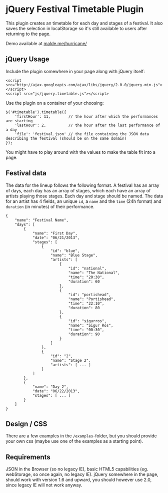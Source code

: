 # jQuery Festival Timetable Plugin

This plugin creates an timetable for each day and stages of a festival. It also saves the selection in localStorage so it's still available to users after returning to the page.

Demo available at [malde.me/hurricane/](http://malde.me/hurricane/ "Hurricane 2013")

## jQuery Usage

Include the plugin somewhere in your page along with jQuery itself:

    <script src="http://ajax.googleapis.com/ajax/libs/jquery/2.0.0/jquery.min.js"></script>
    <script src="js/jquery.timetable.js"></script>

Use the plugin on a container of your choosing:

    $('#timetable').timetable({
        'firstHour': 11,        // the hour after which the performances are starting
        'lastHour': 2,          // the hour after the last performance of a day
        'file': 'festival.json' // the file containing the JSON data describing the festival (should be on the same domain)
    });

You might have to play around with the values to make the table fit into a page.

## Festival data

The data for the lineup follows the following format. A festival has an array of days, each day has an array of stages, which each have an array of artists playing those stages.
Each day and stage should be named. The data for an artist has 4 fields, an unique `id`, a `name` and the `time` (24h format) and `duration` (in minutes) of their performance.

    {
        "name": "Festival Name",
        "days": [
            {
                "name": "First Day",
                "date": "06/21/2013",
                "stages": [
                    {
                        "id": "blue",
                        "name": "Blue Stage",
                        "artists": [
                            {
                                "id": "national",
                                "name": "The National",
                                "time": "20:30",
                                "duration": 60
                            },
                            {
                                "id": "portishead",
                                "name": "Portishead",
                                "time": "22:10",
                                "duration": 80
                            },
                            {
                                "id": "sigurros",
                                "name": "Sigur Rós",
                                "time": "00:30",
                                "duration": 90
                            }
                        ]
                    },
                    {
                        "id": "2",
                        "name": "Stage 2",
                        "artists": [ ... ]
                    }
                ]
            },
            {
                "name": "Day 2",
                "date": "06/22/2013",
                "stages": [ ... ]
            }
        ]
    }

## Design / CSS

There are a few examples in the `/examples`-folder, but you should provide your own css (maybe use one of the examples as a starting point).

## Requirements

JSON in the Browser (so no legacy IE), basic HTML5 capabilities (eg. webStorage, so once again, no legacy IE).
jQuery somewhere in the page, should work with version 1.6 and upward, you should however use 2.0, since legacy IE will not work anyway.
